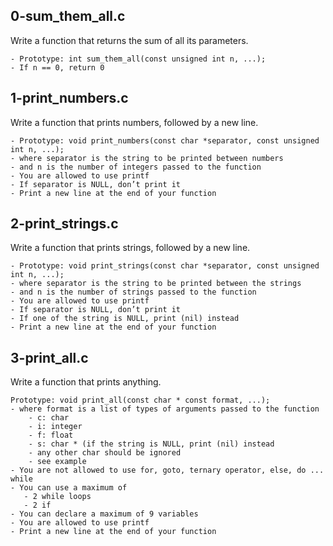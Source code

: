 ## 0-sum_them_all.c

Write a function that returns the sum of all its parameters.

    - Prototype: int sum_them_all(const unsigned int n, ...);
    - If n == 0, return 0

## 1-print_numbers.c

Write a function that prints numbers, followed by a new line.

    - Prototype: void print_numbers(const char *separator, const unsigned int n, ...);
    - where separator is the string to be printed between numbers
    - and n is the number of integers passed to the function
    - You are allowed to use printf
    - If separator is NULL, don’t print it
    - Print a new line at the end of your function

## 2-print_strings.c

Write a function that prints strings, followed by a new line.

    - Prototype: void print_strings(const char *separator, const unsigned int n, ...);
    - where separator is the string to be printed between the strings
    - and n is the number of strings passed to the function
    - You are allowed to use printf
    - If separator is NULL, don’t print it
    - If one of the string is NULL, print (nil) instead
    - Print a new line at the end of your function

## 3-print_all.c

Write a function that prints anything.

    Prototype: void print_all(const char * const format, ...);
    - where format is a list of types of arguments passed to the function
        - c: char
        - i: integer
        - f: float
        - s: char * (if the string is NULL, print (nil) instead
        - any other char should be ignored
        - see example
    - You are not allowed to use for, goto, ternary operator, else, do ... while
    - You can use a maximum of
       - 2 while loops
       - 2 if
    - You can declare a maximum of 9 variables
    - You are allowed to use printf
    - Print a new line at the end of your function

